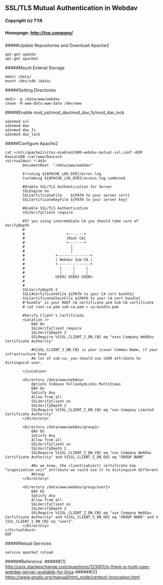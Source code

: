 ## SSL/TLS Mutual Authentication in Webdav
##### Copyright (c) TYA
##### Homepage: http://tya.company/


#####Update Repositories and Download Apache2
```
apt-get update
apt-get apache2
```

#####Mount Extenal Storage

```
mkdir /data/
mount /dev/sdb /data/
```

#####Setting Directories
```
mkdir -p /data/www/webdav
chown -R www-data:www-data /dev/www
```

#####Enable mod_ssl/mod_dav/mod_dav_fs/mod_dav_lock
```
a2enmod ssl
a2enmod dav
a2enmod dav_fs
a2enmod dav_lock
```

#####Configure Apache2
```
cat >/etc/apache2/sites-enabled/000-webdav-mutual-ssl.conf <EOF
DavLockDB /var/www/DavLock
<VirtualHost *:443>
        DocumentRoot  "/data/www/webdav"

        ErrorLog ${APACHE_LOG_DIR}/error.log
        CustomLog ${APACHE_LOG_DIR}/access.log combined
        
        #Enable SSL/TLS Authentication for Server
        SSLEngine on
        SSLCertificateFile    ${PATH to your server cert}
        SSLCertificateKeyFile ${PATH to your server key}

        #Enable SSL/TLS Authentication
        SSLVerifyClient require

        #If you using intermediate CA you should take care of VerifyDepth
        #
        #                   +-------+
        #                   |Root CA|
        #                   +-------+
        #                     |
        #                     |
        #              +---------------+
        #              | Webdav Sub-CA |
        #              +---------------+
        #                |     |     |
        #                |     |     |
        #              USER1 USER2 USERn
        #
        #
        SSLVerifyDepth 2
        SSLCACertificateFile ${PATH to your CA cert bundle}
        SSLCertificateChainFile ${PATH to your CA cert bundle}
        #"bundle" is your ROOT CA certificate and Sub-CA certificate
        # cat root-ca.pem sub-ca.pem > ca-bundle.pem

        #Verify Client's Certificate.
        <Location />
            DAV On
            SSLVerifyClient require
            SSLVerifyDepth 2
            SSLRequire %{SSL_CLIENT_I_DN_CN} eq "xxxx Company WebDav Certificate Authority"

            #%{SSL_CLIENT_I_DN_CN} is your issuer Common Name, if your infrastructure have
            #a lot of sub-ca, you should use x509 attribute to distinguish user.

        </Location>

        <Directory /data/www/webdav>
            Options Indexes FollowSymLinks MultiViews
            DAV On
            Satisfy Any
            Allow from all
            SSLVerifyClient on
            SSLVerifyDepth 2
            SSLRequire %{SSL_CLIENT_I_DN_CN} eq "xxx Company Limited Certificate Authority"
        </Directory>

        <Directory /data/www/webdav/group1>
            DAV On
            Satisfy Any
            Allow from all
            SSLVerifyClient on
            SSLVerifyDepth 2
            SSLRequire %{SSL_CLIENT_I_DN_CN} eq "xxx Company WebDav Certificate Authority" and %{SSL_CLIENT_S_DN_OU} eq "GROUP NAME"
            
            #As we know, the client(subject) certificate has “organization unit” attribute we could use it to distinguish different
            #Group
        </Directory>

        <Directory /data/www/webdav/group/user1>
            DAV On
            Satisfy Any
            Allow from all
            SSLVerifyClient on
            SSLVerifyDepth 2
            SSLRequire %{SSL_CLIENT_I_DN_CN} eq "xxx Company WebDav Certificate Authority" and %{SSL_CLIENT_S_DN_OU} eq "GROUP NAME" and %{SSL_CLIENT_S_DN_CN} eq "user1"
        </Directory>
</VirtualHost>
EOF
```

#####Reload Services
```
service apache2 reload
```

######Reference: 
######[1] http://unix.stackexchange.com/questions/123001/is-there-a-multi-user-webdav-server-available-for-linux
######[2] https://www.gnutls.org/manual/html_node/certtool-Invocation.html
